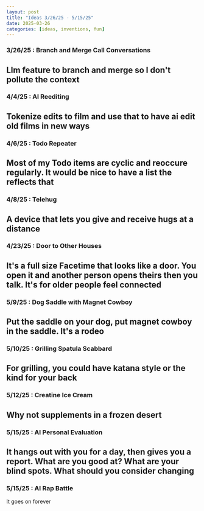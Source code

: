 ```yaml
---
layout: post
title: "Ideas 3/26/25 - 5/15/25"
date: 2025-03-26
categories: [ideas, inventions, fun]
---
```




### 3/26/25 : Branch and Merge Call Conversations
Llm feature to branch and merge so I don't pollute the context
---

### 4/4/25 : AI Reediting
Tokenize edits to film and use that to have ai edit old films in new ways
---

### 4/6/25 : Todo Repeater
Most of my Todo items are cyclic and reoccure regularly. It would be nice to have a list the reflects that
---

### 4/8/25 : Telehug
A device that lets you give and receive hugs at a distance
---

### 4/23/25 : Door to Other Houses
It's a full size Facetime that looks like a door.  You open it and another person opens theirs then you talk. It's for older people feel connected
---

### 5/9/25 : Dog Saddle with Magnet Cowboy
Put the saddle on your dog, put magnet cowboy in the saddle. It's a rodeo
---

### 5/10/25 : Grilling Spatula Scabbard
For grilling, you could have katana style or the kind for your back
---

### 5/12/25 : Creatine Ice Cream
Why not supplements in a frozen desert
---

### 5/15/25 : AI Personal Evaluation
It hangs out with you for a day, then gives you a report. What are you good at? What are your blind spots. What should you consider changing
---

### 5/15/25 : AI Rap Battle
It goes on forever
